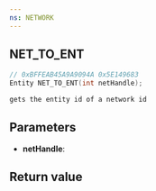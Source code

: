 ```yaml
---
ns: NETWORK
---
```

## NET_TO_ENT

```c
// 0xBFFEAB45A9A9094A 0x5E149683
Entity NET_TO_ENT(int netHandle);
```

```
gets the entity id of a network id  
```

## Parameters
* **netHandle**: 

## Return value

